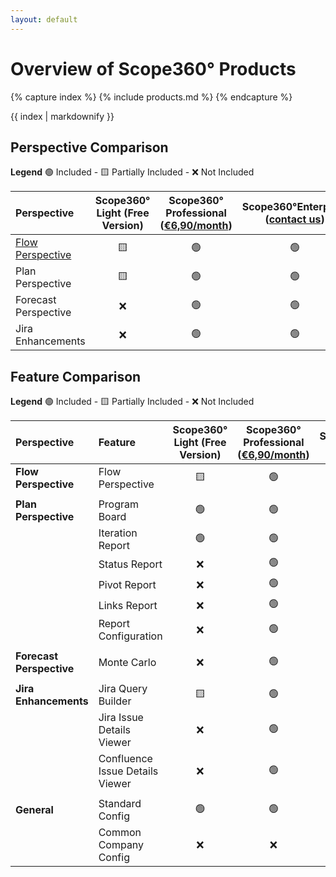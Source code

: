 ```yaml
---
layout: default
---
```

# Overview of Scope360° Products

{% capture index %}
{% include products.md %}
{% endcapture %}

{{ index | markdownify }}

## Perspective Comparison

**Legend** 🟢 Included - 🟨 Partially Included - ❌ Not Included

| Perspective | Scope360° Light (Free Version) | Scope360° Professional ([€6,90/month](/getstarted)) | Scope360°Enterprise ([contact us](mailto:info@scope360.se)) |
| :---- | :----: | :----: | :----: |
| [Flow Perspective](/perspectives/flow.html) | 🟨 | 🟢 | 🟢 |
| Plan Perspective | 🟨 | 🟢 | 🟢 |
| Forecast Perspective | ❌ | 🟢 | 🟢 |
| Jira Enhancements | ❌ | 🟢 | 🟢 |

## Feature Comparison

**Legend** 🟢 Included - 🟨 Partially Included - ❌ Not Included

| Perspective | Feature | Scope360° Light (Free Version) | Scope360° Professional ([€6,90/month](/getstarted)) | Scope360°Enterprise ([contact us](mailto:info@scope360.se)) |
| :---- | :---- |:----: | :----: | :----: |
| **Flow Perspective** | Flow Perspective | 🟨 | 🟢 | 🟢 |
|  | | | | |
| **Plan Perspective** | Program Board | 🟢 | 🟢 | 🟢 |
| | Iteration Report | 🟢 | 🟢 | 🟢 |
| | Status Report | ❌ | 🟢 | 🟢 |
| | Pivot Report | ❌ | 🟢 | 🟢 |
| | Links Report | ❌ | 🟢 | 🟢 |
| | Report Configuration | ❌ | 🟢 | 🟢 |
|  | | | | |
| **Forecast Perspective** | Monte Carlo | ❌ | 🟢 | 🟢 |
|  | | | | |
| **Jira Enhancements** | Jira Query Builder | 🟨 | 🟢 | 🟢 |
| | Jira Issue Details Viewer | ❌ | 🟢 | 🟢 |
| | Confluence Issue Details Viewer | ❌ | 🟢 | 🟢 |
|  | | | | |
| **General** | Standard Config | 🟢 | 🟢 | ❌ |
| | Common Company Config | ❌ | ❌ | 🟢 |

